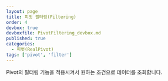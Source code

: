 ```yaml
---
layout: page
title: 피벗 필터링(Filtering)
order: 4
devbox: true
devboxfile: PivotFiltering_devbox.md
published: true
categories:
  - 피벗(RealPivot)
tags: ['pivot', 'filter']
---
```


Pivot의 필터링 기능을 적용시켜서 원하는 조건으로 데이터를 조회합니다.

<link rel="stylesheet" type="text/css" href="/lib/realpivot/realpivot_eval.0.0.4/css/default.css">
<link rel="stylesheet" type="text/css" href="/lib/realpivot/realpivot_eval.0.0.4/css/demo_css.css">
<script type="text/javascript" src="/lib/jquery/jquery-1.11.2.min.js"></script>
<script type="text/javascript" src="/lib/realgrid/realgridjs-lic.js"></script>
<script type="text/javascript" src="/lib/realgrid/realgridjs_eval.1.1.25/realgridjs_eval.1.1.25.min.js"></script>
<script type="text/javascript" src="/lib/realgrid/realgridjs_eval.1.1.25/realgridjs-api.1.1.25.js"></script>
<script type="text/javascript" src="/lib/realpivot/realpivot_eval.0.0.4/realpivot_eval.0.0.4.min.js"></script>

<div id="realpivot" style="width:100%;height:500px;"></div>

<script>
var dataProvider;
var pivot;

$(document).ready( function() {
    dataProvider = new RealGridJS.LocalDataProvider();
    pivot = new RealPivot("realpivot");
    pivot.setDataProvider(dataProvider);

    var fields = [{
        fieldName:"국산/수입"
    },{
        fieldName:"국가"
    },{
        fieldName:"브랜드번호"
    },{
        fieldName:"브랜드명"
    },{
        fieldName:"모델번호"
    },{
        fieldName:"모델명"
    },{
        fieldName:"색상번호"
    },{
        fieldName:"색상"
    },{
        fieldName:"판매날짜",
        dataType:"datetime",
        datetimeFormat:"yyyy-MM-dd"
    },{
        fieldName:"판매수량",
        dataType:"number"
    },{
        fieldName:"차량가격",
        dataType:"number"
    },{
        fieldName:"차종"
    },{
        fieldName:"연료"
    }];

    dataProvider.setFields(fields);

    pivot.setFieldMapping([{
        name: "국가",
        sourceField: "국가"
    },{
        name: "브랜드명",
        sourceField: "브랜드명"
    },{
        name: "판매분기",
        sourceField: "판매날짜",
        dateType:"quarter",
        fieldHeader:"분기",
        displayFormat: "${value}사분기",
        summaryFormat: "${value}사분기 합"
    },{
        name: "판매년도",
        sourceField: "판매날짜",
        dateType: "year",
        fieldHeader: "년도",
        displayFormat: "${value}년도",
        summaryFormat: "${value}년도 합"
    },{
        name: "판매월",
        sourceField: "판매날짜",
        dateType: "month",
        fieldHeader: "월",
        displayFormat: "${value}월",
        summaryFormat: "${value}월 합"
    },{
        name: "판매수량",
        sourceField: "판매수량",
        numberFormat:"#,##0"
    },{
        name: "차량가격",
        sourceField: "차량가격",
        numberFormat:"#,##0"
    },{
        name:"차종",
        sourceField:"차종"
    }]);

    pivot.setPivotFields({
        columns: ["판매분기","판매월"],
        rows: ["브랜드명","차종"],
        values: [{
            name: "차량가격",
            expression: "sum"
        }, {
            name: "판매수량",
            expression: "sum"
        }]
    });


    $.ajax({
        url: "/resource/data/pivotDataSet.json",
        success: function (data) {
            dataProvider.fillJsonData(data,{count:5000});
        },
        complete: function(data){
        	pivot.drawView();
        }
    });
});


</script>
